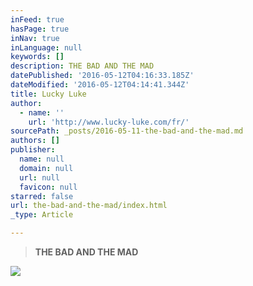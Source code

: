 ```yaml
---
inFeed: true
hasPage: true
inNav: true
inLanguage: null
keywords: []
description: THE BAD AND THE MAD
datePublished: '2016-05-12T04:16:33.185Z'
dateModified: '2016-05-12T04:14:41.344Z'
title: Lucky Luke
author:
  - name: ''
    url: 'http://www.lucky-luke.com/fr/'
sourcePath: _posts/2016-05-11-the-bad-and-the-mad.md
authors: []
publisher:
  name: null
  domain: null
  url: null
  favicon: null
starred: false
url: the-bad-and-the-mad/index.html
_type: Article

---
```

> **THE BAD AND THE MAD**

![](https://the-grid-user-content.s3-us-west-2.amazonaws.com/c73cf6af-601c-4edf-9ac9-f8f8512761bd.png)